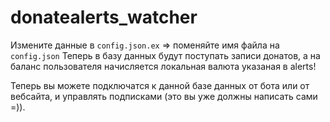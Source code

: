 # donatealerts_watcher

Измените данные в `config.json.ex` => поменяйте имя файла на `config.json`
Теперь в базу данных будут поступать записи донатов, а на баланс пользователя начисляется локальная валюта указаная в alerts! 

Теперь вы можете подключатся к данной базе данных от бота или от вебсайта, и управлять подписками (это вы уже должны написать сами =)).